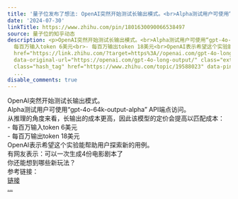 ```yaml
---
title: '量子位发布了想法: OpenAI突然开始测试长输出模式。<br>Alpha测试用户可使用“gpt-4o-64k-output-alpha” API端点访问。<br>从推理的角度来看，长输出的成本更高...'
date: '2024-07-30'
linkTitle: https://www.zhihu.com/pin/1801630090066538497
source: 量子位的知乎动态
description: <p>OpenAI突然开始测试长输出模式。<br>Alpha测试用户可使用“gpt-4o-64k-output-alpha” API端点访问。<br>从推理的角度来看，长输出的成本更高，因此该模型的定价会提高以匹配成本：<br>-
  每百万输入token 6美元<br>- 每百万输出token 18美元<br>OpenAI表示希望这个实验能帮助用户探索新的用例。<br>有网友表示：可以一次生成4份电影剧本了<br>你还能想到哪些新玩法？<br>参考链接：<br><a
  href="https://link.zhihu.com/?target=https%3A//openai.com/gpt-4o-long-output/" data-icon-type="link"
  data-original-url="https://openai.com/gpt-4o-long-output/" class="external">链接</a><br><a
  class="hash_tag" href="https://www.zhihu.com/topic/19588023" data-pin-topic="zhihu://topic/19588023/pin20">
  ...
disable_comments: true
---
```

<p>OpenAI突然开始测试长输出模式。<br>Alpha测试用户可使用“gpt-4o-64k-output-alpha” API端点访问。<br>从推理的角度来看，长输出的成本更高，因此该模型的定价会提高以匹配成本：<br>- 每百万输入token 6美元<br>- 每百万输出token 18美元<br>OpenAI表示希望这个实验能帮助用户探索新的用例。<br>有网友表示：可以一次生成4份电影剧本了<br>你还能想到哪些新玩法？<br>参考链接：<br><a href="https://link.zhihu.com/?target=https%3A//openai.com/gpt-4o-long-output/" data-icon-type="link" data-original-url="https://openai.com/gpt-4o-long-output/" class="external">链接</a><br><a class="hash_tag" href="https://www.zhihu.com/topic/19588023" data-pin-topic="zhihu://topic/19588023/pin20"> ...